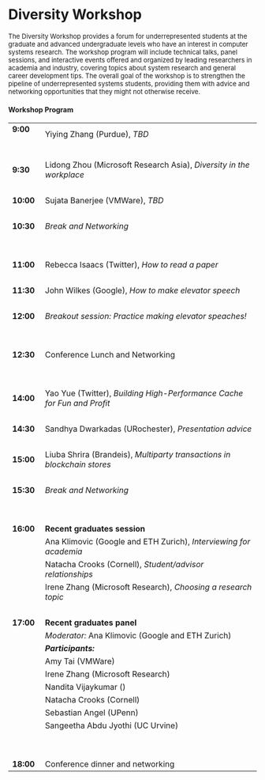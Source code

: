 
# Diversity Workshop

<font size="2.5">
The Diversity Workshop provides a forum for underrepresented students at the
graduate and advanced undergraduate levels who have an interest in computer
systems research. The workshop program will include technical talks, panel
sessions, and interactive events offered and organized by leading researchers in
academia and industry, covering topics about system research and general career
development tips. The overall goal of the workshop is to strengthen the pipeline
of underrepresented systems students, providing them with advice and networking
opportunities that they might not otherwise receive.
</font>


#### Workshop Program
<font size="2.5">

|                               |                          |
| ------------------------------|:-------------------------|
| **9:00** &nbsp;&nbsp;&nbsp;   | Yiying Zhang (Purdue), *TBD*      |
| &nbsp;                        |   &nbsp;                 |
| **9:30**                      | Lidong Zhou (Microsoft Research Asia), *Diversity in the workplace* |
| &nbsp;                        |   &nbsp;                 |
| **10:00**                     | Sujata Banerjee (VMWare), *TBD*   |
| &nbsp;                        |   &nbsp;                 |
| **10:30**                     | *Break and Networking*   |
| &nbsp;                        |   &nbsp;                 |
| &nbsp;                        |   &nbsp;                 |
| **11:00**                     | Rebecca Isaacs (Twitter), *How to read a paper* |
| &nbsp;                        |   &nbsp;                 |
| **11:30**                     | John Wilkes (Google), *How to make elevator speech* |
| &nbsp;                        |   &nbsp;                 |
| **12:00**                     | *Breakout session: Practice making elevator speaches!* |
| &nbsp;                        |   &nbsp;                 |
| &nbsp;                        |   &nbsp;                 |
| **12:30**                     | Conference Lunch and Networking     |
| &nbsp;                        |   &nbsp;                 |
| &nbsp;                        |   &nbsp;                 |
| **14:00**                     | Yao Yue (Twitter), *Building High-Performance Cache for Fun and Profit* |
| &nbsp;                        |   &nbsp;                 |
| **14:30**                     | Sandhya Dwarkadas (URochester), *Presentation advice* |
| &nbsp;                        |   &nbsp;                 |
| **15:00**                     | Liuba Shrira (Brandeis), *Multiparty transactions in blockchain stores* |
| &nbsp;                        |   &nbsp;                 |
| **15:30**                     | *Break and Networking*   |
| &nbsp;                        |   &nbsp;                 |
| &nbsp;                        |   &nbsp;                 |
| **16:00**                     | __Recent graduates session__ |
|                               | Ana Klimovic (Google and ETH Zurich), *Interviewing for academia*|
|                               | Natacha Crooks (Cornell), *Student/advisor relationships* |
|                               | Irene Zhang (Microsoft Research), *Choosing a research topic*|
| &nbsp;                        |   &nbsp;                 |
| **17:00**                     | __Recent graduates panel__ |
|                               | *Moderator:* Ana Klimovic (Google and ETH Zurich)|
|                               | *__Participants:__* |
|                               | Amy Tai (VMWare) |
|                               | Irene Zhang (Microsoft Research) |
|                               | Nandita Vijaykumar () |
|                               | Natacha Crooks (Cornell) |
|                               | Sebastian Angel (UPenn) |
|                               | Sangeetha Abdu Jyothi (UC Urvine) |
| &nbsp;                        |   &nbsp;                 |
| &nbsp;                        |   &nbsp;                 |
| **18:00**                     | Conference dinner and networking    |




</font>






